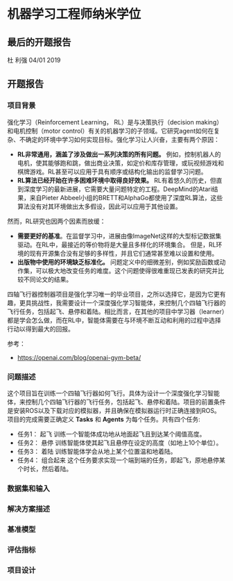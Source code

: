 # 机器学习工程师纳米学位
## 最后的开题报告
杜 利强
04/01 2019

## 开题报告

### 项目背景
强化学习（Reinforcement Learning， RL）是与决策执行（decision making）和电机控制（motor control）有关的机器学习的子领域。它研究agent如何在复杂、不确定的环境中学习如何实现目标。强化学习让人兴奋，主要有两个原因：

* **RL非常通用，涵盖了涉及做出一系列决策的所有问题。** 例如，控制机器人的电机，使其能够跑和跳，做出商业决策，如定价和库存管理，或玩视频游戏和棋牌游戏。RL甚至可以应用于具有顺序或结构化输出的监督学习问题。
* **RL算法已经开始在许多困难环境中取得良好效果。** RL有着悠久的历史，但直到深度学习的最新进展，它需要大量问题特定的工程。DeepMind的Atari结果，来自Pieter Abbeel小组的BRETT和AlphaGo都使用了深度RL算法，这些算法没有对其环境做出太多假设，因此可以应用于其他设置。

然而，RL研究也因两个因素而放缓：

* **需要更好的基准**。在监督学习中，进展由像ImageNet这样的大型标记数据集驱动。在RL中，最接近的等价物将是大量且多样化的环境集合。 但是，RL环境的现有开源集合没有足够的多样性，并且它们通常甚至难以设置和使用。
* **出版物中使用的环境缺乏标准化。** 问题定义中的细微差别，例如奖励函数或动作集，可以极大地改变任务的难度。这个问题使得很难重现已发表的研究并比较不同论文的结果。

四轴飞行器控制器项目是强化学习唯一的毕业项目，之所以选择它，是因为它更有趣，更具挑战性，我需要设计一个深度强化学习智能体，来控制几个四轴飞行器的飞行任务，包括起飞、悬停和着陆。相比而言，在其他的项目中学习器（learner）都是学会怎么做，而在RL中，智能体需要在与环境不断互动和利用的过程中选择行动以得到最大的回报。


参考：

* https://openai.com/blog/openai-gym-beta/


### 问题描述
这个项目旨在训练一个四轴飞行器如何飞行。具体为设计一个深度强化学习智能体，来控制几个四轴飞行器的飞行任务，包括起飞、悬停和着陆。项目的前置条件是安装ROS以及下载对应的模拟器，并且确保在模拟器运行时正确连接到ROS。项目的完成需要正确定义 **Tasks** 和 **Agents** 为每个任务。共有四个任务:

* 任务1： 起飞
  训练一个智能体成功地从地面起飞且到达某个阈值高度。
* 任务2： 悬停
  训练智能体使其起飞且悬停在设定的高度（如地上10个单位）。
* 任务3： 着陆
  训练智能体学会从地上某个位置温和地着陆。
* 任务4： 组合起来
  这个任务要求实现一个端到端的任务，即起飞，原地悬停某个时长，然后着陆。

### 数据集和输入

### 解决方案描述

### 基准模型

### 评估指标

### 项目设计